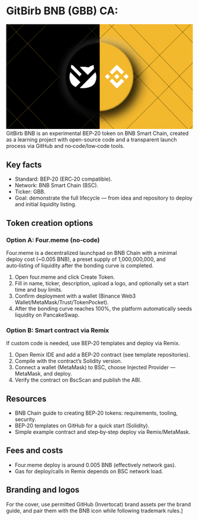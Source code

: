 # GitBirb BNB (GBB) CA: 
![Banner](./banner.png)
GitBirb BNB is an experimental BEP‑20 token on BNB Smart Chain, created as a learning project with open-source code and a transparent launch process via GitHub and no‑code/low‑code tools.

## Key facts
- Standard: BEP‑20 (ERC‑20 compatible).
- Network: BNB Smart Chain (BSC).
- Ticker: GBB.
- Goal: demonstrate the full lifecycle — from idea and repository to deploy and initial liquidity listing.

## Token creation options

### Option A: Four.meme (no‑code)
Four.meme is a decentralized launchpad on BNB Chain with a minimal deploy cost (~0.005 BNB), a preset supply of 1,000,000,000, and auto‑listing of liquidity after the bonding curve is completed.
1. Open four.meme and click Create Token.
2. Fill in name, ticker, description, upload a logo, and optionally set a start time and buy limits.
3. Confirm deployment with a wallet (Binance Web3 Wallet/MetaMask/Trust/TokenPocket).
4. After the bonding curve reaches 100%, the platform automatically seeds liquidity on PancakeSwap.

### Option B: Smart contract via Remix
If custom code is needed, use BEP‑20 templates and deploy via Remix.
1. Open Remix IDE and add a BEP‑20 contract (see template repositories).
2. Compile with the contract’s Solidity version.
3. Connect a wallet (MetaMask) to BSC, choose Injected Provider — MetaMask, and deploy.
4. Verify the contract on BscScan and publish the ABI.

## Resources
- BNB Chain guide to creating BEP‑20 tokens: requirements, tooling, security.
- BEP‑20 templates on GitHub for a quick start (Solidity).
- Simple example contract and step‑by‑step deploy via Remix/MetaMask.

## Fees and costs
- Four.meme deploy is around 0.005 BNB (effectively network gas).
- Gas for deploy/calls in Remix depends on BSC network load.

## Branding and logos
For the cover, use permitted GitHub (Invertocat) brand assets per the brand guide, and pair them with the BNB icon while following trademark rules.]
